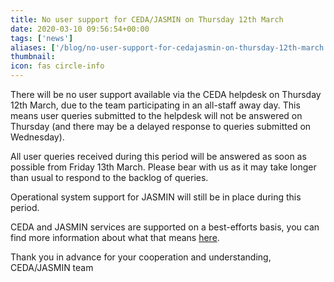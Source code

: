 ```yaml
---
title: No user support for CEDA/JASMIN on Thursday 12th March
date: 2020-03-10 09:56:54+00:00
tags: ['news']
aliases: ['/blog/no-user-support-for-cedajasmin-on-thursday-12th-march']
thumbnail: 
icon: fas circle-info
---
```


There will be no user support available via the CEDA helpdesk on Thursday 12th March, due to the team participating in an all-staff away day. This means user queries submitted to the helpdesk will not be answered on Thursday (and there may be a delayed response to queries submitted on Wednesday).   
  
All user queries received during this period will be answered as soon as possible from Friday 13th March. Please bear with us as it may take longer than usual to respond to the backlog of queries.   
  
Operational system support for JASMIN will still be in place during this period.   
  
CEDA and JASMIN services are supported on a best-efforts basis, you can find more information about what that means [here](https://help.ceda.ac.uk/article/4470-ceda-helpdesk).   
  
Thank you in advance for your cooperation and understanding,  
CEDA/JASMIN team


 


